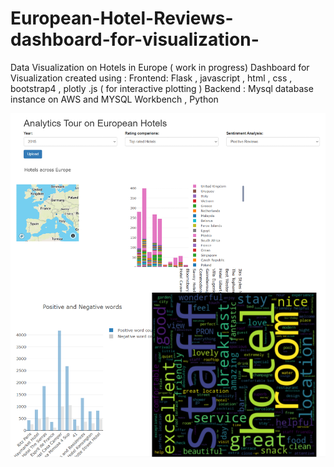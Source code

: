 # European-Hotel-Reviews-dashboard-for-visualization-
Data Visualization on Hotels in Europe  ( work in progress) 
Dashboard for Visualization created using :
Frontend: Flask , javascript , html , css , bootstrap4  , plotly .js ( for interactive plotting )
Backend : Mysql database instance on AWS and MYSQL Workbench , Python 

![](web.png)
